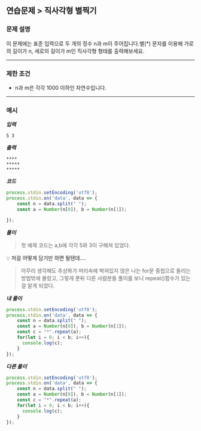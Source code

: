 ## 연습문제 > 직사각형 별찍기

### **문제 설명**

이 문제에는 표준 입력으로 두 개의 정수 n과 m이 주어집니다.별(*) 문자를 이용해 가로의 길이가 n, 세로의 길이가 m인 직사각형 형태를 출력해보세요.

---

### 제한 조건

- n과 m은 각각 1000 이하인 자연수입니다.

---

### 예시

***입력***

```
5 3
```

***출력***

```
****
*****
*****
```

***코드***

```jsx
process.stdin.setEncoding('utf8');
process.stdin.on('data', data => {
    const n = data.split(" "); 
    const a = Number(n[0]), b = Number(n[1]); 

});
```

***풀이***

> 첫 예제 코드는 a,b에 각각 5와 3이 구해져 있었다.
> 

<aside>
💡 저걸 어떻게 담기만 하면 될텐데....

</aside>

> 아무리 생각해도 추상화가 머리속에 박혀있지 않은 나는 for문 중첩으로 돌리는 방법밖에 몰랐고, 그렇게 푼뒤 다른 사람분들 풀이를 보니 repeat()함수가 있는걸 알게 되었다.
> 

***내 풀이***

```jsx
process.stdin.setEncoding('utf8');
process.stdin.on('data', data => {
    const n = data.split(" "); 
    const a = Number(n[0]), b = Number(n[1]); 
    const c = "*".repeat(a);
    for(let i = 0; i < b; i++){
      console.log(c);
    }
});
```

***다른 풀이***

```jsx
process.stdin.setEncoding('utf8');
process.stdin.on('data', data => {
    const n = data.split(" "); 
    const a = Number(n[0]), b = Number(n[1]); 
    const c = "*".repeat(a);
    for(let i = 0; i < b; i++){
      console.log(c);
    }
});
```
